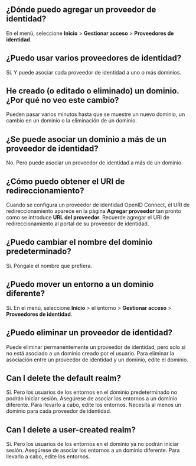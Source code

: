 ¿Dónde puedo agregar un proveedor de identidad?
-----------------------------------------------

En el menú, seleccione **Inicio** \> **Gestionar acceso** \> **Proveedores de identidad**.

¿Puedo usar varios proveedores de identidad?
--------------------------------------------

Sí. Y puede asociar cada proveedor de identidad a uno o más dominios.

He creado (o editado o eliminado) un dominio. ¿Por qué no veo este cambio?
--------------------------------------------------------------------------

Pueden pasar varios minutos hasta que se muestre un nuevo dominio, un cambio en un dominio o la eliminación de un dominio.

¿Se puede asociar un dominio a más de un proveedor de identidad?
----------------------------------------------------------------

No. Pero puede asociar un proveedor de identidad a más de un dominio.

¿Cómo puedo obtener el URI de redireccionamiento?
-------------------------------------------------

Cuando se configura un proveedor de identidad OpenID Connect, el URI de redireccionamiento aparece en la página **Agregar proveedor** tan pronto como se introduce **URL del proveedor**. Recuerde agregar el URI de redireccionamiento al portal de su proveedor de identidad.

¿Puedo cambiar el nombre del dominio predeterminado?
----------------------------------------------------

Sí. Póngale el nombre que prefiera.

¿Puedo mover un entorno a un dominio diferente?
-----------------------------------------------

Sí. En el menú, seleccione **Inicio** \> el entorno \> **Gestionar acceso** \> **Proveedores de identidad**.

¿Puedo eliminar un proveedor de identidad?
------------------------------------------

Puede eliminar permanentemente un proveedor de identidad, pero solo si no está asociado a un dominio creado por el usuario. Para eliminar la asociación entre un proveedor de identidad y un dominio, edite el dominio.

Can I delete the default realm?
-------------------------------

Sí. Pero los usuarios de los entornos en el dominio predeterminado no podrán iniciar sesión. Asegúrese de asociar los entornos a un dominio diferente. Para llevarlo a cabo, edite los entornos. Necesita al menos un dominio para cada proveedor de identidad.

Can I delete a user-created realm?
----------------------------------

Sí. Pero los usuarios de los entornos en el dominio ya no podrán iniciar sesión. Asegúrese de asociar los entornos a un dominio diferente. Para llevarlo a cabo, edite los entornos.
